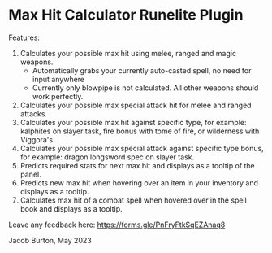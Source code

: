 # Max Hit Calculator Runelite Plugin

Features:
1. Calculates your possible max hit using melee, ranged and magic weapons.
   - Automatically grabs your currently auto-casted spell, no need for input anywhere
   - Currently only blowpipe is not calculated. All other weapons should work perfectly.
2. Calculates your possible max special attack hit for melee and ranged attacks.
3. Calculates your possible max hit against specific type, for example: kalphites on slayer task, fire bonus with tome of fire, or wilderness with Viggora's.
4. Calculates your possible max special attack against specific type bonus, for example: dragon longsword spec on slayer task.
5. Predicts required stats for next max hit and displays as a tooltip of the panel.
6. Predicts new max hit when hovering over an item in your inventory and displays as a tooltip.
7. Calculates max hit of a combat spell when hovered over in the spell book and displays as a tooltip.

Leave any feedback here: https://forms.gle/PnFryFtkSqEZAnaq8 <br>

Jacob Burton, May 2023 <br>
